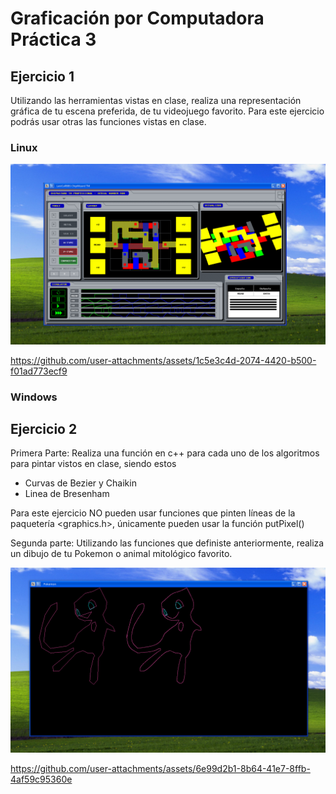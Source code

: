# Graficación por Computadora Práctica 3

## Ejercicio 1
Utilizando las herramientas vistas en clase, realiza una representación gráfica de tu escena
preferida, de tu videojuego favorito. Para este ejercicio podrás usar otras las funciones vistas en clase.

### Linux
![Screenshot](https://github.com/Santi24Yt/cpp-pixels-compgraph/blob/main/assets/linuxlastcallss.png?raw=true)



https://github.com/user-attachments/assets/1c5e3c4d-2074-4420-b500-f01ad773ecf9



### Windows


## Ejercicio 2
Primera Parte: Realiza una función en c++ para cada uno de los algoritmos para pintar vistos en clase, siendo
estos
- Curvas de Bezier y Chaikin
- Linea de Bresenham

Para este ejercicio NO pueden usar funciones que pinten líneas de la paquetería <graphics.h>, únicamente
pueden usar la función putPixel()

Segunda parte: Utilizando las funciones que definiste anteriormente, realiza un dibujo de tu Pokemon o animal
mitológico favorito.

![Screenshot](https://github.com/Santi24Yt/cpp-pixels-compgraph/blob/main/assets/linuxpokemonss.png?raw=true)



https://github.com/user-attachments/assets/6e99d2b1-8b64-41e7-8ffb-4af59c95360e


